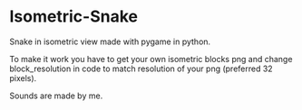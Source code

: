 # Isometric-Snake

Snake in isometric view made with pygame in python.

To make it work you have to get your own isometric blocks png and change block_resolution in code to match resolution of your png (preferred 32 pixels).

Sounds are made by me.
